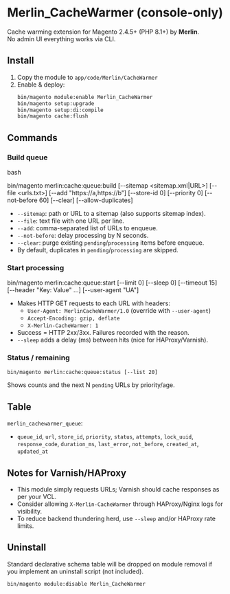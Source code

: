 # Merlin_CacheWarmer (console-only)

Cache warming extension for Magento 2.4.5+ (PHP 8.1+) by **Merlin**.  
No admin UI everything works via CLI.

## Install
1. Copy the module to `app/code/Merlin/CacheWarmer`
2. Enable & deploy:
   ```bash
   bin/magento module:enable Merlin_CacheWarmer
   bin/magento setup:upgrade
   bin/magento setup:di:compile
   bin/magento cache:flush
   ```

## Commands

### Build queue
bash

bin/magento merlin:cache:queue:build [--sitemap <sitemap.xml|URL>] [--file <urls.txt>] [--add "https://a,https://b"]       [--store-id 0] [--priority 0] [--not-before 60] [--clear] [--allow-duplicates]

- `--sitemap`: path or URL to a sitemap (also supports sitemap index).
- `--file`: text file with one URL per line.
- `--add`: comma-separated list of URLs to enqueue.
- `--not-before`: delay processing by N seconds.
- `--clear`: purge existing `pending`/`processing` items before enqueue.
- By default, duplicates in `pending`/`processing` are skipped.

### Start processing

bin/magento merlin:cache:queue:start [--limit 0] [--sleep 0] [--timeout 15] [--header "Key: Value" ...] [--user-agent "UA"]

- Makes HTTP GET requests to each URL with headers:
  - `User-Agent: MerlinCacheWarmer/1.0` (override with `--user-agent`)
  - `Accept-Encoding: gzip, deflate`
  - `X-Merlin-CacheWarmer: 1`
- Success = HTTP 2xx/3xx. Failures recorded with the reason.
- `--sleep` adds a delay (ms) between hits (nice for HAProxy/Varnish).

### Status / remaining
```bash
bin/magento merlin:cache:queue:status [--list 20]
```
Shows counts and the next N `pending` URLs by priority/age.

## Table
`merlin_cachewarmer_queue`:
- `queue_id`, `url`, `store_id`, `priority`, `status`, `attempts`, `lock_uuid`,
  `response_code`, `duration_ms`, `last_error`, `not_before`, `created_at`, `updated_at`

## Notes for Varnish/HAProxy
- This module simply requests URLs; Varnish should cache responses as per your VCL.
- Consider allowing `X-Merlin-CacheWarmer` through HAProxy/Nginx logs for visibility.
- To reduce backend thundering herd, use `--sleep` and/or HAProxy rate limits.

## Uninstall
Standard declarative schema table will be dropped on module removal if you implement an uninstall script (not included).
```
bin/magento module:disable Merlin_CacheWarmer
```
